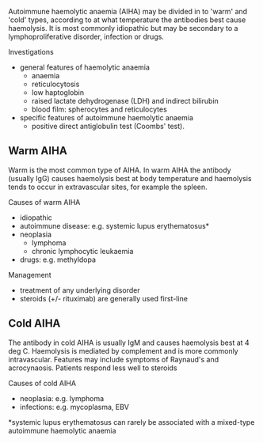 Autoimmune haemolytic anaemia (AIHA) may be divided in to 'warm' and 'cold' types, according to at what temperature the antibodies best cause haemolysis. It is most commonly idiopathic but may be secondary to a lymphoproliferative disorder, infection or drugs.   
  
Investigations  
* general features of haemolytic anaemia
	+ anaemia
	+ reticulocytosis
	+ low haptoglobin
	+ raised lactate dehydrogenase (LDH) and indirect bilirubin
	+ blood film: spherocytes and reticulocytes
* specific features of autoimmune haemolytic anaemia
	+ positive direct antiglobulin test (Coombs' test).

  
Warm AIHA
---------

  
Warm is the most common type of AIHA. In warm AIHA the antibody (usually IgG) causes haemolysis best at body temperature and haemolysis tends to occur in extravascular sites, for example the spleen.   
  
Causes of warm AIHA  
* idiopathic
* autoimmune disease: e.g. systemic lupus erythematosus\*
* neoplasia
	+ lymphoma
	+ chronic lymphocytic leukaemia
* drugs: e.g. methyldopa

  
Management   
* treatment of any underlying disorder
* steroids (\+/\- rituximab) are generally used first\-line

  
Cold AIHA
---------

  
The antibody in cold AIHA is usually IgM and causes haemolysis best at 4 deg C. Haemolysis is mediated by complement and is more commonly intravascular. Features may include symptoms of Raynaud's and acrocynaosis. Patients respond less well to steroids  
  
Causes of cold AIHA  
* neoplasia: e.g. lymphoma
* infections: e.g. mycoplasma, EBV

  
\*systemic lupus erythematosus can rarely be associated with a mixed\-type autoimmune haemolytic anaemia